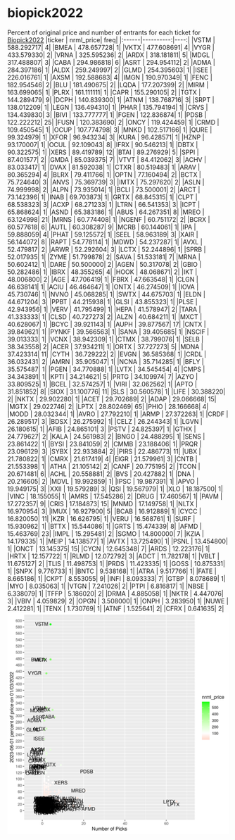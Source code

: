 # biopick2022
Percent of original price and number of entrants for each ticket for [Biopick2022](https://twitter.com/hashtag/Biopick2022)
|ticker | nrml_price| freq|
|:------|----------:|----:|
|VSTM   | 588.292717|    4|
|BMEA   | 478.657728|    1|
|VKTX   | 477.608691|    4|
|VYGR   | 433.579330|    2|
|VRNA   | 325.595236|    2|
|ARDX   | 318.181811|    5|
|MDGL   | 317.488807|    3|
|CABA   | 294.986818|    6|
|ASRT   | 294.954112|    2|
|ADMA   | 284.397186|    1|
|ALDX   | 259.249997|    2|
|GLMD   | 254.395603|    1|
|ISEE   | 226.016761|    1|
|AXSM   | 192.588683|    4|
|IMGN   | 190.970349|    1|
|FENC   | 182.954546|    2|
|BLU    | 181.490675|    2|
|LQDA   | 177.207399|    2|
|MIRM   | 163.699065|    1|
|PLRX   | 161.111111|    1|
|CAPR   | 155.290105|    2|
|TGTX   | 144.289479|    9|
|DCPH   | 140.839300|    1|
|ATNM   | 138.768716|    3|
|SRPT   | 138.012209|    1|
|LEGN   | 136.494310|    1|
|PHAR   | 135.794194|    1|
|CRVS   | 134.439830|    3|
|BIVI   | 133.777777|    1|
|FGEN   | 122.836874|    1|
|PDSB   | 122.222212|   25|
|FUSN   | 120.383690|    2|
|ONCY   | 119.424459|    1|
|CRMD   | 109.450545|    1|
|OCUP   | 107.774798|    3|
|MNKD   | 102.517166|    1|
|QURE   |  99.324979|    1|
|XFOR   |  96.943234|    3|
|KURA   |  96.428571|    1|
|HZNP   |  93.170007|    1|
|OCUL   |  92.109043|    8|
|IFRX   |  90.546213|    1|
|DBTX   |  90.322575|    1|
|XERS   |  89.419789|   12|
|BTAI   |  89.276929|    5|
|SPPI   |  87.401577|    2|
|GMDA   |  85.039375|    7|
|VTVT   |  84.412062|    3|
|ACHV   |  83.033417|    1|
|DVAX   |  81.592038|    1|
|CTXR   |  80.519483|    1|
|ARAV   |  80.365294|    4|
|BLRX   |  79.411766|    1|
|OPTN   |  77.160494|    2|
|BCTX   |  75.724640|    3|
|ANVS   |  75.369739|    3|
|IMTX   |  75.297620|    2|
|ASLN   |  74.999998|    2|
|ALPN   |  73.935014|    1|
|BCLI   |  73.500001|    2|
|ARCT   |  73.142396|    1|
|INAB   |  69.703873|    1|
|GRTX   |  68.845315|    1|
|CLPT   |  68.538323|    3|
|ACXP   |  68.271233|    1|
|LTRN   |  66.541353|    3|
|ICPT   |  65.868624|    1|
|ASND   |  65.383186|    1|
|ABUS   |  64.267351|    8|
|MREO   |  63.124998|   21|
|MRNS   |  60.774408|    1|
|NGENF  |  60.751172|    2|
|BCRX   |  60.577618|    6|
|AUTL   |  60.308287|    9|
|MCRB   |  60.144061|    1|
|IPA    |  59.888059|    4|
|PHAT   |  59.125572|    1|
|SEEL   |  58.963189|    3|
|XAIR   |  56.144072|    8|
|RAPT   |  54.778114|    1|
|MDWD   |  54.237287|    1|
|AVXL   |  52.479817|    2|
|ARWR   |  52.292604|    3|
|LCTX   |  52.244896|    1|
|SPRB   |  52.017935|    1|
|ZYME   |  51.799878|    2|
|SAVA   |  51.533181|    7|
|MRNA   |  50.602412|    1|
|DARE   |  50.500000|    2|
|AGEN   |  50.317078|    2|
|GBIO   |  50.282486|    1|
|IBRX   |  48.355265|    4|
|HOOK   |  48.068671|    2|
|IKT    |  48.006800|    2|
|AGE    |  47.706419|    1|
|FBRX   |  47.663548|    1|
|CLGN   |  46.638141|    1|
|ACIU   |  46.464647|    1|
|ONTX   |  46.274509|    1|
|IOVA   |  45.730746|    1|
|NVNO   |  45.068285|    1|
|SWTX   |  44.675703|    1|
|ELDN   |  44.671204|    3|
|PPBT   |  44.215938|    1|
|GLSI   |  43.855323|    1|
|PLSE   |  42.943956|    1|
|VERV   |  41.795499|    1|
|HEPA   |  41.578947|    2|
|TARA   |  41.333333|    1|
|CLSD   |  40.727273|    2|
|ALZN   |  40.684211|    1|
|MXCT   |  40.628067|    1|
|BCYC   |  39.921143|    1|
|AUPH   |  39.877567|   17|
|CNTX   |  39.849621|    1|
|PYNKF  |  39.566563|    1|
|SANA   |  39.405685|    1|
|NSCIF  |  39.013333|    1|
|VCNX   |  38.942309|    1|
|CTMX   |  38.799076|    1|
|SELB   |  38.343558|    2|
|ACER   |  37.934211|    1|
|ORTX   |  37.727273|    5|
|MDNA   |  37.423314|   11|
|CYTH   |  36.729222|    2|
|EVGN   |  36.585368|    1|
|CRDL   |  36.032431|    2|
|AMRN   |  35.905047|    1|
|NCNA   |  35.714285|    1|
|BFLY   |  35.575487|    1|
|PGEN   |  34.770888|    1|
|LVTX   |  34.545454|    4|
|CMPS   |  34.343891|    1|
|KPTI   |  34.214621|    5|
|PRTG   |  34.109974|    7|
|AZYO   |  33.809525|    1|
|BCEL   |  32.574257|    1|
|VIRI   |  32.062562|    1|
|APTO   |  31.851852|    8|
|SIOX   |  31.100776|   11|
|SLS    |  30.560578|    1|
|LIFE   |  30.388220|    2|
|NKTX   |  29.902280|    1|
|ACET   |  29.702689|    2|
|ADAP   |  29.066668|   15|
|MGTX   |  29.022746|    2|
|LPTX   |  28.802469|   65|
|PHIO   |  28.166668|    4|
|MODD   |  28.032344|    1|
|AVRO   |  27.792210|    1|
|ARMP   |  27.372263|    1|
|CRDF   |  26.289517|    3|
|BDSX   |  26.275992|    1|
|CELZ   |  26.244343|    1|
|LGVN   |  26.180615|    1|
|AFIB   |  24.865101|    3|
|PSTV   |  24.825397|    1|
|GTHX   |  24.779627|    2|
|KALA   |  24.561983|    2|
|BNGO   |  24.488295|    1|
|SENS   |  23.861422|    1|
|BYSI   |  23.841059|    2|
|CMMB   |  23.188406|    1|
|PRQR   |  23.096129|    3|
|SYBX   |  22.933884|    2|
|PIRS   |  22.486773|   11|
|UBX    |  21.780822|    1|
|CMRX   |  21.617419|    4|
|EIGR   |  21.579961|    3|
|CNTB   |  21.553398|    1|
|ATHA   |  21.105142|    2|
|CANF   |  20.775195|    2|
|TCON   |  20.671481|    6|
|ACHL   |  20.558881|    2|
|BVS    |  20.427882|    1|
|DNA    |  20.216605|    2|
|MDVL   |  19.992859|    1|
|IPSC   |  19.987391|    1|
|APVO   |  19.949175|    3|
|XXII   |  19.579289|    3|
|QSI    |  19.567979|    1|
|XLO    |  18.187500|    1|
|VINC   |  18.155055|    1|
|AMRS   |  17.545286|    2|
|DRUG   |  17.460567|    1|
|PAVM   |  17.272357|    9|
|CRIS   |  17.184873|   15|
|MNMD   |  17.149758|    1|
|NLTX   |  16.970954|    3|
|IMUX   |  16.927900|    5|
|BCAB   |  16.912889|    1|
|CYCC   |  16.820050|   11|
|KZR    |  16.626795|    1|
|VERU   |  16.568761|    1|
|SURF   |  15.930962|    1|
|BTTX   |  15.544086|    1|
|GRTS   |  15.474339|    8|
|AFMD   |  15.463769|   23|
|IMPL   |  15.295481|    2|
|SGMO   |  14.800000|    7|
|KZIA   |  14.179335|    1|
|MEIP   |  14.138577|    1|
|AVTX   |  13.725490|    1|
|PSNL   |  13.454800|    1|
|ONCT   |  13.145375|   15|
|CYCN   |  12.645348|    7|
|ARDS   |  12.223176|    1|
|HRTX   |  12.157722|    1|
|RLMD   |  12.072792|    3|
|ADCT   |  11.782178|    1|
|VBLT   |  11.675127|    2|
|TLIS   |  11.498753|    1|
|PRDS   |  11.423335|    1|
|GOSS   |  10.875331|    1|
|SNPX   |   9.776733|    1|
|BNTC   |   9.538168|    1|
|ATRA   |   9.517766|    1|
|FATE   |   8.665186|    1|
|CKPT   |   8.553055|    9|
|INFI   |   8.093333|    7|
|GTBP   |   8.078689|    1|
|MYO    |   8.035063|    1|
|VTGN   |   7.241026|    2|
|PTPI   |   6.816817|    1|
|NBSE   |   6.338079|    1|
|TFFP   |   5.186020|    2|
|DRMA   |   4.885058|    1|
|NKTR   |   4.447076|    3|
|VBIV   |   4.059829|    2|
|OPGN   |   3.508000|    1|
|ONPH   |   3.283950|    1|
|NUWE   |   2.412281|    1|
|TENX   |   1.730769|    1|
|ATNF   |   1.525641|    2|
|CFRX   |   0.641635|    2|
![retvspicks](biopicks.png?raw=true)
